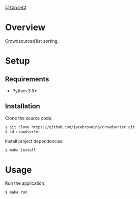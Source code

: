 [![CircleCI](https://circleci.com/gh/jacebrowning/crowdsorter.svg?style=svg&circle-token=62cdd21c977c8fcf0eeeec3f4c414640a184da27)](https://circleci.com/gh/jacebrowning/crowdsorter)

# Overview

Crowdsourced list sorting.

# Setup

## Requirements

* Python 3.5+

## Installation

Clone the source code:

```sh
$ git clone https://github.com/jacebrowning/crowdsorter.git
$ cd crowdsorter
```

Install project dependencies:

```sh
$ make install
```

# Usage

Run the application:

```sh
$ make run
```
